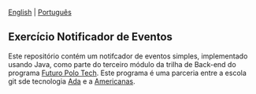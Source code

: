 [English](README.md) | [Português](README.pt-br.md)

## Exercício Notificador de Eventos

Este repositório contém um notifcador de eventos simples, implementado usando Java, como parte do terceiro módulo da trilha de
Back-end do programa [Futuro Polo Tech](https://polotech.americanas.io/). Este programa é uma parceria entre a escola
git sde tecnologia [Ada](https://ada.tech/sou-aluno) e a [Americanas](https://carreiras.americanas.com/).

